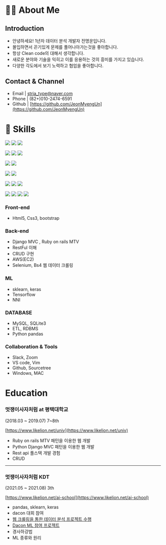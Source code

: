 # 🧑‍💻 About Me

## Introduction

- 안녕하세요! 1년차 데이터 분석 개발자 전명운입니다.
- 몰입하면서 끈기있게 문제를 풀어나아가는것을 좋아합니다.
- 항상 Clean code의 대해서 생각합니다.
- 새로운 분야와 기술을 익히고 이를 응용하는 것의 흥미를 가지고 있습니다.
- 다양한 각도에서 보기 노력하고 협업을 좋아합니다.

## Contact & Channel

- Email | [stria_type@naver.com](mailto:stria_type@naver.com)
- Phone | (82+)010-2474-6591
- Github |  [https://github.com/JeonMyengUn](https://github.com/JeonMyengUn)


# 🔨 Skills

<span><img src="https://img.shields.io/badge/HTML-e34f26?style=flat&logo=html5&logoColor=white"/></span> <!-- HTML -->
<span><img src="https://img.shields.io/badge/CSS-1572b6?style=flat&logo=css3&logoColor=white"/></span> <!-- CSS -->
<span><img src="https://img.shields.io/badge/Bootstrap-7952B3?style=flat&logo=Bootstrap&logoColor=white"/></span> <!-- Bootstrap -->

<span><img src="https://img.shields.io/badge/Python-Pandas-1572b6?style=flat&logo=pandas&logoColor=white"/></span> <!-- Python-pandas -->
<span><img src="https://img.shields.io/badge/Python-Numpy-013143?style=flat&logo=numpy&logoColor=white"/></span> <!-- Python-numpy -->
<span><img src="https://img.shields.io/badge/Selenium-43B02A?style=flat&logo=Selenium&logoColor=white"/></span> <!-- Selenium -->

<span><img src="https://img.shields.io/badge/Python-Django-092E20?style=flat&logo=Django&logoColor=white"/></span> <!-- Python-Django -->
<span><img src="https://img.shields.io/badge/Ruby on rails-CC0000?style=flat&logo=Ruby on rails&logoColor=white"/></span> <!-- Ruby on rails -->

<span><img src="https://img.shields.io/badge/MySQL-4479A1?style=flat&logo=MySQL&logoColor=white"/></span> <!-- MYSQL -->
<span><img src="https://img.shields.io/badge/SQLite-003B57?style=flat&logo=SQLite&logoColor=white"/></span> <!-- SQLite -->

<span><img src="https://img.shields.io/badge/TensorFlow-FF6F00?style=flat&logo=TensorFlow&logoColor=white"/></span> <!-- Tensorflow -->
<span><img src="https://img.shields.io/badge/keras-D00000?style=flat&logo=Keras&logoColor=white"/></span> <!-- Keras -->
<span><img src="https://img.shields.io/badge/Sklearn-F7931E?style=flat&logo=scikit-learn&logoColor=white"/></span> <!-- Sklearn -->

<span><img src="https://img.shields.io/badge/GitHub-181717?style=flat&logo=github&logoColor=white"/></span> <!-- Github -->
<span><img src="https://img.shields.io/badge/Amazon AWS-232F3E?style=flat&logo=AWS&logoColor=white"/></span> <!-- AWS -->
<span><img src="https://img.shields.io/badge/macOS-000000?style=flat&logo=MacOS&logoColor=white"/></span> <!-- MacOS -->
<span><img src="https://img.shields.io/badge/Windows-0078D6?style=flat&logo=Windows&logoColor=white"/></span> <!-- Windows -->

### Front-end

- Html5, Css3, bootstrap

### Back-end

- Django MVC , Ruby on rails MTV
- RestFul 이해
- CRUD 구현
- AWS(EC2)
- Selenium, Bs4 웹 데이터 크롤링

### ML

- sklearn, keras
- Tensorflow
- NNI

### DATABASE

- MySQL, SQLite3
- ETL, RDBMS
- Python pandas

### Collaboration & Tools

- Slack, Zoom
- VS code, Vim
- Github, Sourcetree
- Windows, MAC

# Education

### 멋쟁이사자처럼 at 평택대학교

(2018.03 ~ 2019.07) 7~8th

[https://www.likelion.net/univ](https://www.likelion.net/univ)

- Ruby on rails MTV 패턴을 이용한 웹 개발
- Python Django MVC 패턴을 이용한 웹 개발
- Rest api 풀스택 개발 경험
- CRUD
---
### 멋쟁이사자처럼 KDT

(2021.05 ~ 2021.08) 3th

[https://www.likelion.net/ai-school](https://www.likelion.net/ai-school)

- pandas, sklearn, keras
- dacon 대회 참여
- [웹 크롤링을 통한 데이터 분석 프로젝트 수행](https://github.com/Likelon-Melon-Analysis/Likelion_KDT_Melon_Analysis)
- [Dacon ML 참여 프로젝트](https://github.com/Likelion-ML-Project/ML_Project)
- 경사하강법
- ML 종류와 원리 

